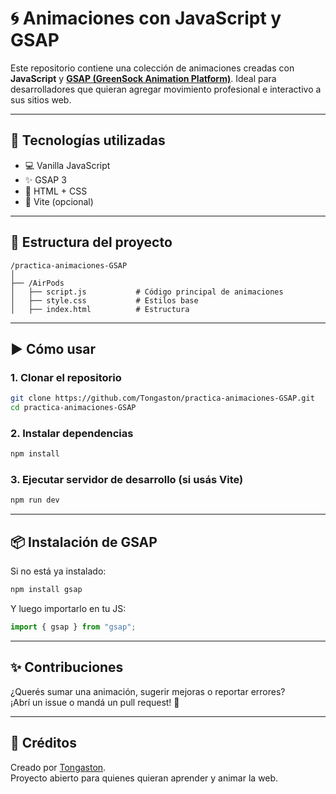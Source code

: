 # 🌀 Animaciones con JavaScript y GSAP

Este repositorio contiene una colección de animaciones creadas con **JavaScript** y **[GSAP (GreenSock Animation Platform)](https://greensock.com/gsap/)**. 
Ideal para desarrolladores que quieran agregar movimiento profesional e interactivo a sus sitios web.

---

## 🚀 Tecnologías utilizadas

- 💻 Vanilla JavaScript  
- ✨ GSAP 3  
- 🎨 HTML + CSS  
- 🔧 Vite (opcional)

---

## 📁 Estructura del proyecto

```
/practica-animaciones-GSAP
│
├── /AirPods
│   ├── script.js           # Código principal de animaciones
│   ├── style.css           # Estilos base
│   ├── index.html          # Estructura 

```
---

## ▶️ Cómo usar

### 1. Clonar el repositorio

```bash
git clone https://github.com/Tongaston/practica-animaciones-GSAP.git
cd practica-animaciones-GSAP
```

### 2. Instalar dependencias

```bash
npm install
```

### 3. Ejecutar servidor de desarrollo (si usás Vite)

```bash
npm run dev
```

---

## 📦 Instalación de GSAP

Si no está ya instalado:

```bash
npm install gsap
```

Y luego importarlo en tu JS:

```js
import { gsap } from "gsap";
```

---

## ✨ Contribuciones

¿Querés sumar una animación, sugerir mejoras o reportar errores?  
¡Abrí un issue o mandá un pull request! 🙌

---

## 🧠 Créditos

Creado por [Tongaston](https://github.com/Tongaston).  
Proyecto abierto para quienes quieran aprender y animar la web.



